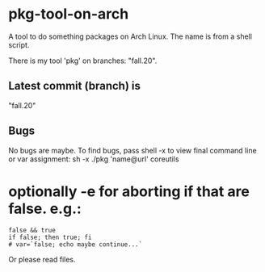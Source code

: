 # pkg-tool-on-arch
A tool to do something packages on Arch Linux. The name is from a shell script.

There is my tool 'pkg' on branches: "fall.20".

## Latest commit (branch) is
  "fall.20"

## Bugs
  No bugs are maybe. To find bugs, pass shell -x to view final command line or var assignment:
    sh -x ./pkg 'name@url' coreutils
  # optionally -e for aborting if that are false. e.g.:
    false && true
    if false; then true; fi
    # var=`false; echo maybe continue...`

  Or please read files.
